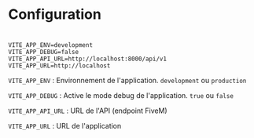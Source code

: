 # Configuration
#
```env
VITE_APP_ENV=development
VITE_APP_DEBUG=false
VITE_APP_API_URL=http://localhost:8000/api/v1
VITE_APP_URL=http://localhost
```

```VITE_APP_ENV``` : Environnement de l'application. ```development``` ou ```production```

```VITE_APP_DEBUG``` : Active le mode debug de l'application. ```true``` ou ```false```

```VITE_APP_API_URL``` : URL de l'API (endpoint FiveM)

```VITE_APP_URL``` : URL de l'application